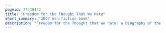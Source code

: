 ```yaml
---
pageid: 37548442
title: "Freedom for the Thought That We Hate"
short_summary: "2007 non-fiction book"
description: "Freedom for the Thought that we hate: a Biography of the First Amendment is a 2007 Non-Fiction Book by Journalist Anthony Lewis about Freedom of Speech, Freedom of the Press, Freedom of Thought, and the First Amendment to the United States Constitution. The book starts by quoting the First Amendment, which prohibits the U. S. Congress from creating legislation which limits free speech or freedom of the press. Lewis traced the Evolution of civil Liberties in the us. S. Through key historical Events. He provides an overview of important free speech case law, including U. S. Supreme Court Opinions in Schenck V. United States , Whitney v. California, United States V. Schwimmer, New York Times Co. V. Sullivan, and New York Times Co. V. United States."
---
```

